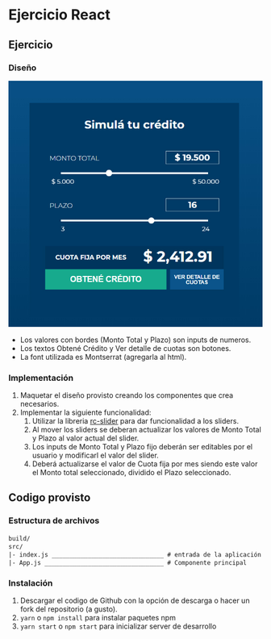 # Ejercicio React

## Ejercicio
### Diseño
![UI](/ejercicio.jpg?raw=true)
* Los valores con bordes (Monto Total y Plazo) son inputs de numeros.
* Los textos Obtené Crédito y Ver detalle de cuotas son botones.
* La font utilizada es Montserrat (agregarla al html).

### Implementación
1. Maquetar el diseño provisto creando los componentes que crea necesarios.
2. Implementar la siguiente funcionalidad:
    1. Utilizar la libreria [rc-slider](http://react-component.github.io/slider/) para dar funcionalidad a los sliders.
    2. Al mover los sliders se deberan actualizar los valores de Monto Total y Plazo al valor actual del slider.
    3. Los inputs de Monto Total y Plazo fijo deberán ser editables por el usuario y modificarl el valor del slider.
    3. Deberá actualizarse el valor de Cuota fija por mes siendo este valor el Monto total seleccionado, dividido el Plazo seleccionado.

## Codigo provisto

### Estructura de archivos

````
build/
src/
|- index.js _______________________________ # entrada de la aplicación
|- App.js _________________________________ # Componente principal
````

### Instalación

1. Descargar el codigo de Github con la opción de descarga o hacer un fork del repositorio (a gusto). 
2. `yarn` o `npm install` para instalar paquetes npm 
3. `yarn start` o `npm start` para inicializar server de desarrollo